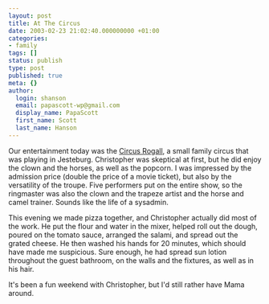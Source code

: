 ```yaml
---
layout: post
title: At The Circus
date: 2003-02-23 21:02:40.000000000 +01:00
categories:
- family
tags: []
status: publish
type: post
published: true
meta: {}
author:
  login: shanson
  email: papascott-wp@gmail.com
  display_name: PapaScott
  first_name: Scott
  last_name: Hanson
---
```

<p>Our entertainment today was the <a title="Circus Geschwister Rogall Artistik und Akrobatik aus Berlin" href="http://www.circus-rogall.de/">Circus Rogall</a>, a small family circus that was playing in Jesteburg. Christopher was skeptical at first, but he did enjoy the clown and the horses, as well as the popcorn. I was impressed by the admission price (double the price of a movie ticket), but also by the versatility of the troupe. Five performers put on the entire show, so the ringmaster was also the clown and the trapeze artist and the horse and camel trainer. Sounds like the life of a sysadmin. </p>
<p>This evening we made pizza together, and Christopher actually did most of the work. He put the flour and water in the mixer, helped roll out the dough, poured on the tomato sauce, arranged the salami, and spread out the grated cheese. He then washed his hands for 20 minutes, which should have made me suspicious. Sure enough, he had spread sun lotion throughout the guest bathroom, on the walls and the fixtures, as well as in his hair.</p>
<p>It's been a fun weekend with Christopher, but I'd still rather have Mama around.</p>
